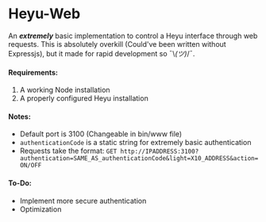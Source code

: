 # Heyu-Web

An __*extremely*__ basic implementation to control a Heyu interface through web requests. This is absolutely overkill (Could've been written without Expressjs), but it made for rapid development so ¯\\_(ツ)_/¯.

#### Requirements:

1. A working Node installation
2. A properly configured Heyu installation

#### Notes:
* Default port is 3100 (Changeable in bin/www file)
* `authenticationCode` is a static string for extremely basic authentication
* Requests take the format: `GET http://IPADDRESS:3100?authentication=SAME_AS_authenticationCode&light=X10_ADDRESS&action=ON/OFF`

#### To-Do:
* Implement more secure authentication
* Optimization
